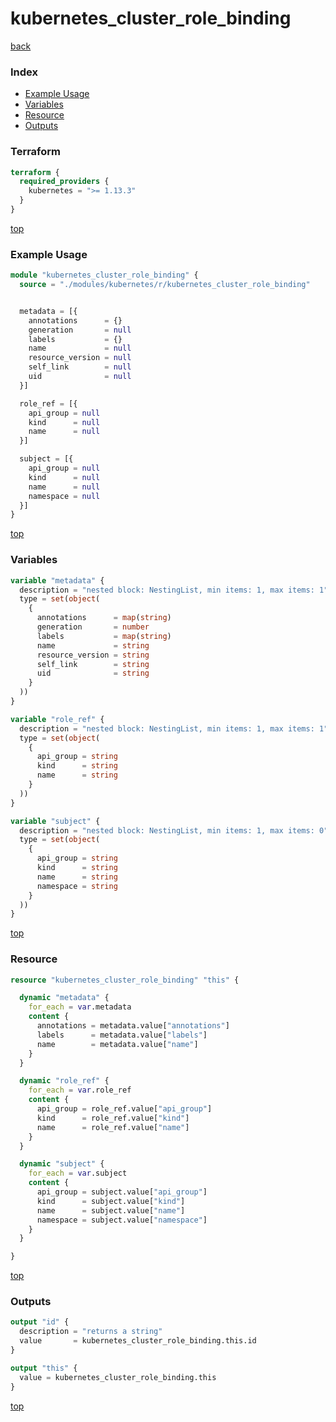 # kubernetes_cluster_role_binding

[back](../kubernetes.md)

### Index

- [Example Usage](#example-usage)
- [Variables](#variables)
- [Resource](#resource)
- [Outputs](#outputs)

### Terraform

```terraform
terraform {
  required_providers {
    kubernetes = ">= 1.13.3"
  }
}
```

[top](#index)

### Example Usage

```terraform
module "kubernetes_cluster_role_binding" {
  source = "./modules/kubernetes/r/kubernetes_cluster_role_binding"


  metadata = [{
    annotations      = {}
    generation       = null
    labels           = {}
    name             = null
    resource_version = null
    self_link        = null
    uid              = null
  }]

  role_ref = [{
    api_group = null
    kind      = null
    name      = null
  }]

  subject = [{
    api_group = null
    kind      = null
    name      = null
    namespace = null
  }]
}
```

[top](#index)

### Variables

```terraform
variable "metadata" {
  description = "nested block: NestingList, min items: 1, max items: 1"
  type = set(object(
    {
      annotations      = map(string)
      generation       = number
      labels           = map(string)
      name             = string
      resource_version = string
      self_link        = string
      uid              = string
    }
  ))
}

variable "role_ref" {
  description = "nested block: NestingList, min items: 1, max items: 1"
  type = set(object(
    {
      api_group = string
      kind      = string
      name      = string
    }
  ))
}

variable "subject" {
  description = "nested block: NestingList, min items: 1, max items: 0"
  type = set(object(
    {
      api_group = string
      kind      = string
      name      = string
      namespace = string
    }
  ))
}
```

[top](#index)

### Resource

```terraform
resource "kubernetes_cluster_role_binding" "this" {

  dynamic "metadata" {
    for_each = var.metadata
    content {
      annotations = metadata.value["annotations"]
      labels      = metadata.value["labels"]
      name        = metadata.value["name"]
    }
  }

  dynamic "role_ref" {
    for_each = var.role_ref
    content {
      api_group = role_ref.value["api_group"]
      kind      = role_ref.value["kind"]
      name      = role_ref.value["name"]
    }
  }

  dynamic "subject" {
    for_each = var.subject
    content {
      api_group = subject.value["api_group"]
      kind      = subject.value["kind"]
      name      = subject.value["name"]
      namespace = subject.value["namespace"]
    }
  }

}
```

[top](#index)

### Outputs

```terraform
output "id" {
  description = "returns a string"
  value       = kubernetes_cluster_role_binding.this.id
}

output "this" {
  value = kubernetes_cluster_role_binding.this
}
```

[top](#index)